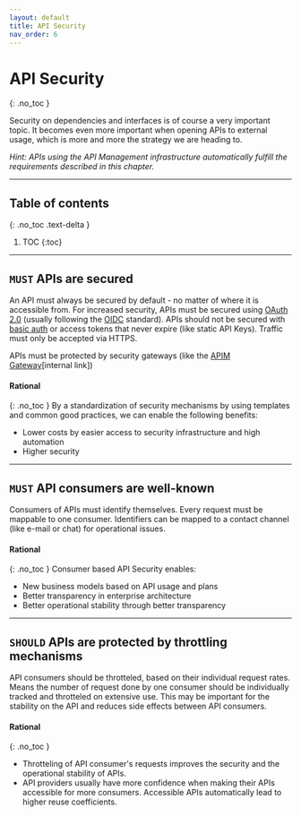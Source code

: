 ```yaml
---
layout: default
title: API Security
nav_order: 6
---
```


API Security
============
{: .no_toc }

Security on dependencies and interfaces is of course a very important topic. It becomes even more important when opening APIs to external usage, which is more and more the strategy we are heading to.

*Hint: APIs using the API Management infrastructure automatically fulfill the requirements described in this chapter.*

---

## Table of contents
{: .no_toc .text-delta }

1. TOC
{:toc}

---

## `MUST` APIs are secured

An API must always be secured by default - no matter of where it is accessible from. For increased security, APIs must be secured using [OAuth 2.0](https://oauth.net/2/) (usually following the [OIDC](https://openid.net/connect/) standard). APIs should not be secured with [basic auth](https://en.wikipedia.org/wiki/Basic_access_authentication) or access tokens that never expire (like static API Keys). Traffic must only be accepted via HTTPS.

APIs must be protected by security gateways (like the [APIM Gateway](https://code.sbb.ch/projects/KD_APIM/repos/apim-adapter/browse)\[internal link\])

#### Rational
{: .no_toc }
By a standardization of security mechanisms by using templates and common good practices, we can enable the following benefits:
- Lower costs by easier access to security infrastructure and high automation
- Higher security

---

## `MUST` API consumers are well-known

Consumers of APIs must identify themselves. Every request must be mappable to one consumer. Identifiers can be mapped to a contact channel (like e-mail or chat) for operational issues.

#### Rational
{: .no_toc }
Consumer based API Security enables:
- New business models based on API usage and plans
- Better transparency in enterprise architecture
- Better operational stability through better transparency

---

## `SHOULD` APIs are protected by throttling mechanisms

API consumers should be throtteled, based on their individual request rates. Means the number of request done by one consumer should be individually tracked and throtteled on extensive use. This may be important for the stability on the API and reduces side effects between API consumers.

#### Rational
{: .no_toc }
- Throtteling of API consumer's requests improves the security and the operational stability of APIs.
- API providers usually have more confidence when making their APIs accessible for more consumers. Accessible APIs automatically lead to higher reuse coefficients.